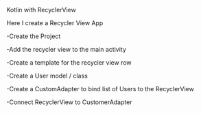 Kotlin with RecyclerView

Here I create a Recycler View App 

-Create the Project

-Add the recycler view to the main activity

-Create a template for the recycler view row

-Create a User model / class

-Create a CustomAdapter to bind list of Users to the RecyclerView

-Connect RecyclerView to CustomerAdapter